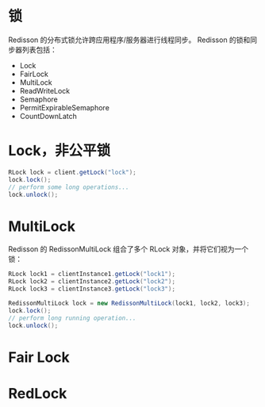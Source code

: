 # 锁

Redisson 的分布式锁允许跨应用程序/服务器进行线程同步。 Redisson 的锁和同步器列表包括：

- Lock
- FairLock
- MultiLock
- ReadWriteLock
- Semaphore
- PermitExpirableSemaphore
- CountDownLatch

# Lock，非公平锁

```java
RLock lock = client.getLock("lock");
lock.lock();
// perform some long operations...
lock.unlock();
```

# MultiLock

Redisson 的 RedissonMultiLock 组合了多个 RLock 对象，并将它们视为一个锁：

```java
RLock lock1 = clientInstance1.getLock("lock1");
RLock lock2 = clientInstance2.getLock("lock2");
RLock lock3 = clientInstance3.getLock("lock3");

RedissonMultiLock lock = new RedissonMultiLock(lock1, lock2, lock3);
lock.lock();
// perform long running operation...
lock.unlock();
```

# Fair Lock

# RedLock
